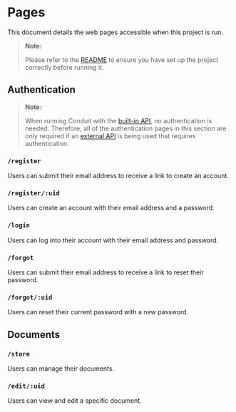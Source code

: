 # Pages

This document details the web pages accessible when this project is run.

> **Note:**
>
> Please refer to the [README](../README.md) to ensure you have set up the project correctly before running it.

## Authentication

> **Note:**
>
> When running Conduit with the [built-in API](../README.md#run-with-built-in-api), no authentication is needed. Therefore, all of the authentication pages in this section are only required if an [external API](../README.md#run-with-external-api) is being used that requires authentication.

### `/register`

Users can submit their email address to receive a link to create an account.

### `/register/:uid`

Users can create an account with their email address and a password.

### `/login`

Users can log into their account with their email address and password.

### `/forgot`

Users can submit their email address to receive a link to reset their password.

### `/forgot/:uid`

Users can reset their current password with a new password.

## Documents

### `/store`

Users can manage their documents.

### `/edit/:uid`

Users can view and edit a specific document.
